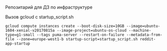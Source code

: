 Репозитарий для ДЗ по инфраструктуре

Вызов gcloud c startup_script.sh

```
gcloud compute instances create --boot-disk-size=10GB --image=ubuntu-1604-xenial-v20170815a --image-project=ubuntu-os-cloud --machine-type=g1-small --tags puma-server --restart-on-failure --metadata-from-file --zone=europe-west1-b startup-script=startup_script.sh reddit-app-startup
```
